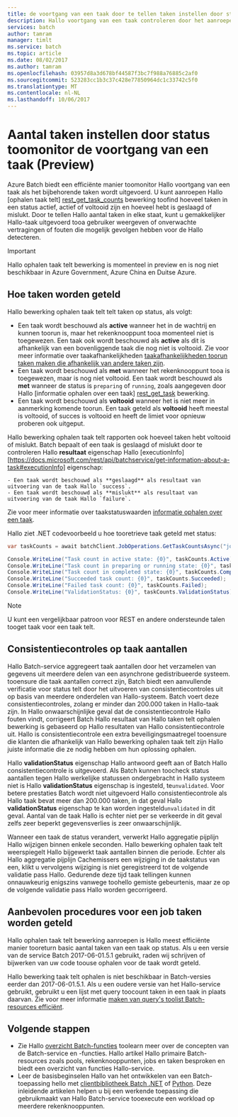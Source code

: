 ```yaml
---
title: de voortgang van een taak door te tellen taken instellen door status - Azure Batch aaaMonitor | Microsoft Docs
description: Hallo voortgang van een taak controleren door het aanroepen van Hallo ophalen taak telt bewerking toocount taken voor een taak. U krijgt een telling van actieve, uitgevoerd en voltooide taken en door de taken die u hebt is geslaagd of mislukt.
services: batch
author: tamram
manager: timlt
ms.service: batch
ms.topic: article
ms.date: 08/02/2017
ms.author: tamram
ms.openlocfilehash: 03957d8a3d678bf44587f3bc7f988a76885c2af0
ms.sourcegitcommit: 523283cc1b3c37c428e77850964dc1c33742c5f0
ms.translationtype: MT
ms.contentlocale: nl-NL
ms.lasthandoff: 10/06/2017
---
```

# <a name="count-tasks-by-state-toomonitor-a-jobs-progress-preview"></a>Aantal taken instellen door status toomonitor de voortgang van een taak (Preview)

Azure Batch biedt een efficiënte manier toomonitor Hallo voortgang van een taak als het bijbehorende taken wordt uitgevoerd. U kunt aanroepen Hallo [ophalen taak telt] [ rest_get_task_counts] bewerking toofind hoeveel taken in een status actief, actief of voltooid zijn en hoeveel hebt is geslaagd of mislukt. Door te tellen Hallo aantal taken in elke staat, kunt u gemakkelijker Hallo-taak uitgevoerd tooa gebruiker weergeven of onverwachte vertragingen of fouten die mogelijk gevolgen hebben voor de Hallo detecteren.

> [!IMPORTANT]
> Hallo ophalen taak telt bewerking is momenteel in preview en is nog niet beschikbaar in Azure Government, Azure China en Duitse Azure. 
>
>

## <a name="how-tasks-are-counted"></a>Hoe taken worden geteld

Hallo bewerking ophalen taak telt telt taken op status, als volgt:

- Een taak wordt beschouwd als **active** wanneer het in de wachtrij en kunnen toorun is, maar het rekenknooppunt tooa momenteel niet is toegewezen. Een taak ook wordt beschouwd als **active** als dit is afhankelijk van een bovenliggende taak die nog niet is voltooid. Zie voor meer informatie over taakafhankelijkheden [taakafhankelijkheden toorun taken maken die afhankelijk van andere taken zijn](batch-task-dependencies.md). 
- Een taak wordt beschouwd als **met** wanneer het rekenknooppunt tooa is toegewezen, maar is nog niet voltooid. Een taak wordt beschouwd als **met** wanneer de status is `preparing` of `running`, zoals aangegeven door Hallo [informatie ophalen over een taak] [ rest_get_task] bewerking.
- Een taak wordt beschouwd als **voltooid** wanneer het is niet meer in aanmerking komende toorun. Een taak geteld als **voltooid** heeft meestal is voltooid, of succes is voltooid en heeft de limiet voor opnieuw proberen ook uitgeput. 

Hallo bewerking ophalen taak telt rapporten ook hoeveel taken hebt voltooid of mislukt. Batch bepaalt of een taak is geslaagd of mislukt door te controleren Hallo **resultaat** eigenschap Hallo [executionInfo] [https://docs.microsoft.com/rest/api/batchservice/get-information-about-a-task#executionInfo] eigenschap:

    - Een taak wordt beschouwd als **geslaagd** als resultaat van uitvoering van de taak Hallo `success`.
    - Een taak wordt beschouwd als **mislukt** als resultaat van uitvoering van de taak Hallo `failure`.

Zie voor meer informatie over taakstatuswaarden [informatie ophalen over een taak][rest_get_task].

Hallo ziet .NET codevoorbeeld u hoe tooretrieve taak geteld met status: 

```csharp
var taskCounts = await batchClient.JobOperations.GetTaskCountsAsync("job-1");

Console.WriteLine("Task count in active state: {0}", taskCounts.Active);
Console.WriteLine("Task count in preparing or running state: {0}", taskCounts.Running);
Console.WriteLine("Task count in completed state: {0}", taskCounts.Completed);
Console.WriteLine("Succeeded task count: {0}", taskCounts.Succeeded);
Console.WriteLine("Failed task count: {0}", taskCounts.Failed);
Console.WriteLine("ValidationStatus: {0}", taskCounts.ValidationStatus);
```

> [!NOTE]
> U kunt een vergelijkbaar patroon voor REST en andere ondersteunde talen tooget taak voor een taak telt. 
> 
> 

## <a name="consistency-checking-for-task-counts"></a>Consistentiecontroles op taak aantallen

Hallo Batch-service aggregeert taak aantallen door het verzamelen van gegevens uit meerdere delen van een asynchrone gedistribueerde systeem. tooensure die taak aantallen correct zijn, Batch biedt een aanvullende verificatie voor status telt door het uitvoeren van consistentiecontroles uit op basis van meerdere onderdelen van Hallo-systeem. Batch voert deze consistentiecontroles, zolang er minder dan 200.000 taken in Hallo-taak zijn. In Hallo onwaarschijnlijke geval dat de consistentiecontrole Hallo fouten vindt, corrigeert Batch Hallo resultaat van Hallo taken telt ophalen bewerking is gebaseerd op Hallo resultaten van Hallo consistentiecontrole uit. Hallo is consistentiecontrole een extra beveiligingsmaatregel tooensure die klanten die afhankelijk van Hallo bewerking ophalen taak telt zijn Hallo juiste informatie die ze nodig hebben om hun oplossing ophalen.

Hallo **validationStatus** eigenschap Hallo antwoord geeft aan of Batch Hallo consistentiecontrole is uitgevoerd. Als Batch kunnen toocheck status aantallen tegen Hallo werkelijke statussen ondergebracht in Hallo systeem niet is Hallo **validationStatus** eigenschap is ingesteld, te`unvalidated`. Voor betere prestaties Batch wordt niet uitgevoerd Hallo consistentiecontrole als Hallo taak bevat meer dan 200.000 taken, in dat geval Hallo **validationStatus** eigenschap te kan worden ingesteld`unvalidated` in dit geval. Aantal van de taak Hallo is echter niet per se verkeerde in dit geval zelfs zeer beperkt gegevensverlies is zeer onwaarschijnlijk. 

Wanneer een taak de status verandert, verwerkt Hallo aggregatie pijplijn Hallo wijzigen binnen enkele seconden. Hallo bewerking ophalen taak telt weerspiegelt Hallo bijgewerkt taak aantallen binnen die periode. Echter als Hallo aggregatie pijplijn Cachemissers een wijziging in de taakstatus van een, klikt u vervolgens wijziging is niet geregistreerd tot de volgende validatie pass Hallo. Gedurende deze tijd taak tellingen kunnen onnauwkeurig enigszins vanwege toohello gemiste gebeurtenis, maar ze op de volgende validatie pass Hallo worden gecorrigeerd.

## <a name="best-practices-for-counting-a-jobs-tasks"></a>Aanbevolen procedures voor een job taken worden geteld

Hallo ophalen taak telt bewerking aanroepen is Hallo meest efficiënte manier tooreturn basic aantal taken van een taak op status. Als u een versie van de service Batch 2017-06-01.5.1 gebruikt, raden wij schrijven of bijwerken van uw code toouse ophalen voor de taak wordt geteld.

Hallo bewerking taak telt ophalen is niet beschikbaar in Batch-versies eerder dan 2017-06-01.5.1. Als u een oudere versie van het Hallo-service gebruikt, gebruikt u een lijst met query toocount taken in een taak in plaats daarvan. Zie voor meer informatie [maken van query's toolist Batch-resources efficiënt](batch-efficient-list-queries.md).

## <a name="next-steps"></a>Volgende stappen

* Zie Hallo [overzicht Batch-functies](batch-api-basics.md) toolearn meer over de concepten van de Batch-service en -functies. Hallo artikel Hallo primaire Batch-resources zoals pools, rekenknooppunten, jobs en taken besproken en biedt een overzicht van functies Hallo-service.
* Leer de basisbeginselen Hallo van het ontwikkelen van een Batch-toepassing hello met [clientbibliotheek Batch .NET](batch-dotnet-get-started.md) of [Python](batch-python-tutorial.md). Deze inleidende artikelen helpen u bij een werkende toepassing die gebruikmaakt van Hallo Batch-service tooexecute een workload op meerdere rekenknooppunten.


[rest_get_task_counts]: https://docs.microsoft.com/rest/api/batchservice/get-the-task-counts-for-a-job
[rest_get_task]: https://docs.microsoft.com/rest/api/batchservice/get-information-about-a-task
[rest_list_tasks]: https://docs.microsoft.com/rest/api/batchservice/list-the-tasks-associated-with-a-job
